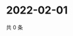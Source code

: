 # 2022-02-01

共 0 条

<!-- BEGIN WEIBO -->
<!-- 最后更新时间 Tue Feb 01 2022 21:12:46 GMT+0800 (China Standard Time) -->

<!-- END WEIBO -->
